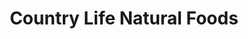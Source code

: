 ---
title: "Country Life Natural Foods"
url: /glenville/country-life-natural-foods/
shop: Gemüse & Obst
---
